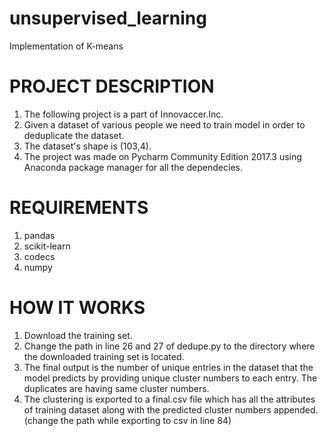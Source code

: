# unsupervised_learning
Implementation of K-means 

# PROJECT DESCRIPTION
1) The following project is a part of Innovaccer.Inc.
2) Given a dataset of various people we need to train model in order to deduplicate the dataset.
3) The dataset's shape is (103,4).
4) The project was made on Pycharm Community Edition 2017.3 using Anaconda package manager for all the dependecies.

# REQUIREMENTS
1) pandas
2) scikit-learn
3) codecs
4) numpy

# HOW IT WORKS
1) Download the training set.
2) Change the path in line 26 and 27 of dedupe.py to the directory where the downloaded training set is located.
3) The final output is the number of unique entries in the dataset that the model predicts by providing unique cluster numbers to
   each entry. The duplicates are having same cluster numbers.
4) The clustering is exported to a final.csv file which has all the attributes of training dataset along with the predicted cluster
   numbers appended. (change the path while exporting to csv in line 84)
